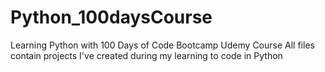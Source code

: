 # Python_100daysCourse
Learning Python with 100 Days of Code Bootcamp Udemy Course
All files contain projects I've created during my learning to code in Python     
